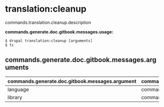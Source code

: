 # translation:cleanup
commands.translation.cleanup.description

**commands.generate.doc.gitbook.messages.usage:**
```
$ drupal translation:cleanup [arguments]
$ tc  
```

## commands.generate.doc.gitbook.messages.arguments
commands.generate.doc.gitbook.messages.argument | commands.generate.doc.gitbook.messages.details
---------|-------------
language | commands.translation.cleanup.arguments.language
library | commands.translation.cleanup.arguments.library
